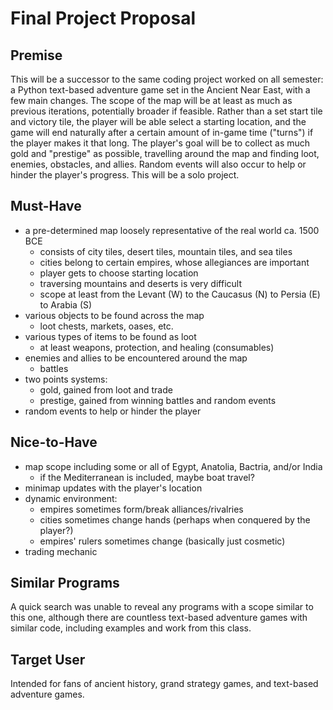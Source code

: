 # Final Project Proposal

## Premise

This will be a successor to the same coding project worked on all semester: a Python text-based adventure game set in the Ancient Near East, with a few main changes. The scope of the map will be at least as much as previous iterations, potentially broader if feasible. Rather than a set start tile and victory tile, the player will be able select a starting location, and the game will end naturally after a certain amount of in-game time ("turns") if the player makes it that long. The player's goal will be to collect as much gold and "prestige" as possible, travelling around the map and finding loot, enemies, obstacles, and allies. Random events will also occur to help or hinder the player's progress. This will be a solo project.

## Must-Have

 - a pre-determined map loosely representative of the real world ca. 1500 BCE
   - consists of city tiles, desert tiles, mountain tiles, and sea tiles
   - cities belong to certain empires, whose allegiances are important
   - player gets to choose starting location
   - traversing mountains and deserts is very difficult
   - scope at least from the Levant (W) to the Caucasus (N) to Persia (E) to Arabia (S)
 - various objects to be found across the map
   - loot chests, markets, oases, etc.
 - various types of items to be found as loot
   - at least weapons, protection, and healing (consumables)
 - enemies and allies to be encountered around the map
   - battles
 - two points systems:
   - gold, gained from loot and trade
   - prestige, gained from winning battles and random events
 - random events to help or hinder the player

## Nice-to-Have

 - map scope including some or all of Egypt, Anatolia, Bactria, and/or India
   - if the Mediterranean is included, maybe boat travel?
 - minimap updates with the player's location
 - dynamic environment:
   - empires sometimes form/break alliances/rivalries
   - cities sometimes change hands (perhaps when conquered by the player?)
   - empires' rulers sometimes change (basically just cosmetic)
 - trading mechanic

## Similar Programs

A quick search was unable to reveal any programs with a scope similar to this one, although there are countless text-based adventure games with similar code, including examples and work from this class.

## Target User

Intended for fans of ancient history, grand strategy games, and text-based adventure games.
